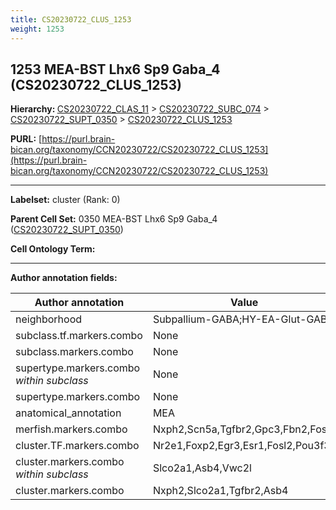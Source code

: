 ```yaml
---
title: CS20230722_CLUS_1253
weight: 1253
---
```

## 1253 MEA-BST Lhx6 Sp9 Gaba_4 (CS20230722_CLUS_1253)
<b>Hierarchy: </b>
[CS20230722_CLAS_11](../CS20230722_CLAS_11) >
[CS20230722_SUBC_074](../CS20230722_SUBC_074) >
[CS20230722_SUPT_0350](../CS20230722_SUPT_0350) >
[CS20230722_CLUS_1253](../CS20230722_CLUS_1253)

**PURL:** [https://purl.brain-bican.org/taxonomy/CCN20230722/CS20230722_CLUS_1253](https://purl.brain-bican.org/taxonomy/CCN20230722/CS20230722_CLUS_1253)

---


**Labelset:** cluster (Rank: 0)

**Parent Cell Set:** 0350 MEA-BST Lhx6 Sp9 Gaba_4 ([CS20230722_SUPT_0350](../CS20230722_SUPT_0350))



**Cell Ontology Term:** 

[MARKER GENES.]: #


---

[TRANSFERRED ANNOTATIONS.]: #


[AUTHOR ANNOTATION FIELDS.]: #


**Author annotation fields:**

| Author annotation | Value |
|-------------------|-------|
|neighborhood|Subpallium-GABA;HY-EA-Glut-GABA|
|subclass.tf.markers.combo|None|
|subclass.markers.combo|None|
|supertype.markers.combo _within subclass_|None|
|supertype.markers.combo|None|
|anatomical_annotation|MEA|
|merfish.markers.combo|Nxph2,Scn5a,Tgfbr2,Gpc3,Fbn2,Fosl2|
|cluster.TF.markers.combo|Nr2e1,Foxp2,Egr3,Esr1,Fosl2,Pou3f3|
|cluster.markers.combo _within subclass_|Slco2a1,Asb4,Vwc2l|
|cluster.markers.combo|Nxph2,Slco2a1,Tgfbr2,Asb4|

